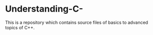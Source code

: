 # Understanding-C-
This is a repository which contains source files of basics to advanced topics of C++. 
